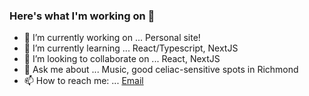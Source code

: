 ### Here's what I'm working on 👋

- 🔭 I’m currently working on ... Personal site! 
- 🌱 I’m currently learning ... React/Typescript, NextJS
- 👯 I’m looking to collaborate on ... React, NextJS
- 💬 Ask me about ... Music, good celiac-sensitive spots in Richmond
- 📫 How to reach me: ... [Email](patrick.mahloy@gmail.com)
